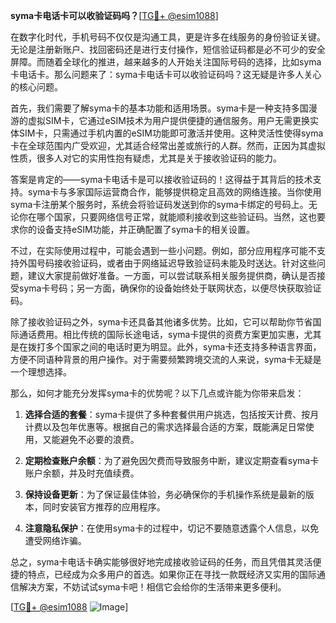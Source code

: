 **syma卡电话卡可以收验证码吗？**[[TG💪+ @esim1088](https://t.me/s/esim1088)]

在数字化时代，手机号码不仅仅是沟通工具，更是许多在线服务的身份验证关键。无论是注册新账户、找回密码还是进行支付操作，短信验证码都是必不可少的安全屏障。而随着全球化的推进，越来越多的人开始关注国际号码的选择，比如syma卡电话卡。那么问题来了：syma卡电话卡可以收验证码吗？这无疑是许多人关心的核心问题。

首先，我们需要了解syma卡的基本功能和适用场景。syma卡是一种支持多国漫游的虚拟SIM卡，它通过eSIM技术为用户提供便捷的通信服务。用户无需更换实体SIM卡，只需通过手机内置的eSIM功能即可激活并使用。这种灵活性使得syma卡在全球范围内广受欢迎，尤其适合经常出差或旅行的人群。然而，正因为其虚拟性质，很多人对它的实用性抱有疑虑，尤其是关于接收验证码的能力。

答案是肯定的——syma卡电话卡是可以接收验证码的！这得益于其背后的技术支持。syma卡与多家国际运营商合作，能够提供稳定且高效的网络连接。当你使用syma卡注册某个服务时，系统会将验证码发送到你的syma卡绑定的号码上。无论你在哪个国家，只要网络信号正常，就能顺利接收到这些验证码。当然，这也要求你的设备支持eSIM功能，并正确配置了syma卡的相关设置。

不过，在实际使用过程中，可能会遇到一些小问题。例如，部分应用程序可能不支持外国号码接收验证码，或者由于网络延迟导致验证码未能及时送达。针对这些问题，建议大家提前做好准备。一方面，可以尝试联系相关服务提供商，确认是否接受syma卡号码；另一方面，确保你的设备始终处于联网状态，以便尽快获取验证码。

除了接收验证码之外，syma卡还具备其他诸多优势。比如，它可以帮助你节省国际通话费用。相比传统的国际长途电话，syma卡提供的资费方案更加实惠，尤其是在拨打多个国家之间的电话时更为明显。此外，syma卡还支持多种语言界面，方便不同语种背景的用户操作。对于需要频繁跨境交流的人来说，syma卡无疑是一个理想选择。

那么，如何才能充分发挥syma卡的优势呢？以下几点或许能为你带来启发：

1. **选择合适的套餐**：syma卡提供了多种套餐供用户挑选，包括按天计费、按月计费以及包年优惠等。根据自己的需求选择最合适的方案，既能满足日常使用，又能避免不必要的浪费。

2. **定期检查账户余额**：为了避免因欠费而导致服务中断，建议定期查看syma卡账户余额，并及时充值续费。

3. **保持设备更新**：为了保证最佳体验，务必确保你的手机操作系统是最新的版本，同时安装官方推荐的应用程序。

4. **注意隐私保护**：在使用syma卡的过程中，切记不要随意透露个人信息，以免遭受网络诈骗。

总之，syma卡电话卡确实能够很好地完成接收验证码的任务，而且凭借其灵活便捷的特点，已经成为众多用户的首选。如果你正在寻找一款既经济又实用的国际通信解决方案，不妨试试syma卡吧！相信它会给你的生活带来更多便利。

[[TG💪+ @esim1088](https://t.me/s/esim1088) ![Image](https://i.postimg.cc/4NQfJmqS/Snipaste-2025-05-13-00-14-12.png)]